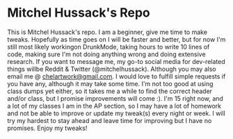 # Mitchel Hussack's Repo

This is Mitchel Hussack's repo. I am a beginner, give me time to make tweaks. Hopefully as time goes on I will be faster and better, but for now I'm still most likely workingon DrunkMode, taking hours to write 10 lines of code, making sure I'm not doing anything wrong and doing extensive research. If you want to message me, my go-to social media for dev-related things willbe Reddit & Twitter (@mitchelhussack). Although you may also email me @ chelartwork@gmail.com. I would love to fulfill simple requests if you have any, although it may take some time. I'm not too good at using class dumps yet either, so it takes me a while to find the correct header and/or class, but I promise improvements will come :). I'm 15 right now, and a lot of my classes I am in the AP section, so I may have a lot of homework and not be able to improve or update my tweak(s) every night or week. I will try my hardest to stay ahead and leave time for improving but I have no promises. Enjoy my tweaks!
